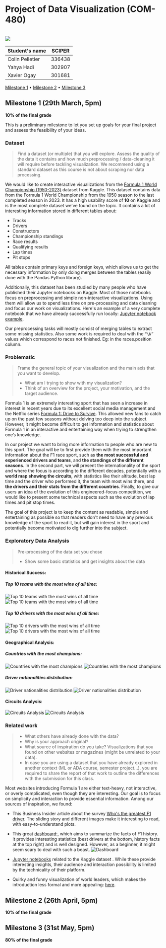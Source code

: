 # Project of Data Visualization (COM-480)

<!-- PROJECT LOGO -->
<br />

  <a href="https://github.com/othneildrew/Best-README-Template">
    <img src="img/ilustr.webp">
  </a>




| Student's name | SCIPER |
| -------------- | ------ |
| Colin Pelletier | 336438 |
| Yahya Hadi | 302907 |
| Xavier Ogay | 301681 |

[Milestone 1](#milestone-1) • [Milestone 2](#milestone-2) • [Milestone 3](#milestone-3)

## Milestone 1 (29th March, 5pm)

**10% of the final grade**

This is a preliminary milestone to let you set up goals for your final project and assess the feasibility of your ideas.

### Dataset

> Find a dataset (or multiple) that you will explore. Assess the quality of the data it contains and how much preprocessing / data-cleaning it will require before tackling visualization. We recommend using a standard dataset as this course is not about scraping nor data processing.
>
We would like to create interactive visualizations from the [Formula 1 World Championship (1950-2023)](https://www.kaggle.com/datasets/rohanrao/formula-1-world-championship-1950-2020) dataset from Kaggle. This dataset contains data from the Formula 1 World Championship from the 1950 season to the last completed season in 2023.
It has a high usability score of **10** on Kaggle and is the most complete dataset we've found on the topic. It contains a lot of interesting information stored in different tables about:
- Tracks 
- Drivers 
- Constructors 
- Championship standings
- Race results 
- Qualifying results 
- Lap times 
- Pit stops

All tables contain primary keys and foreign keys, which allows us to get the necessary information by only doing merges between the tables (easily done with the Pandas Python library).

Additionally, this dataset has been studied by many people who have published their Jupyter notebooks on Kaggle. Most of those notebooks focus on preprocessing and simple non-interactive visualizations. Using them will allow us to spend less time on pre-processing and data cleaning and focus our work on visualizations. Here's an example of a very complete notebook that we have already successfully run locally: [Jupyter notebook example](https://www.kaggle.com/code/akhilreddy9554/formula-1-a-visual-explorative-analysis).

Our preprocessing tasks will mostly consist of merging tables to extract some missing statistics.
Also some work is required to deal with the ``“\N”`` values which correspond to races not finished. Eg: in the races.position column.


### Problematic

> Frame the general topic of your visualization and the main axis that you want to develop.
> - What am I trying to show with my visualization?
> - Think of an overview for the project, your motivation, and the target audience.

Formula 1 is an extremely interesting sport that has seen a increase in interest in recent years due to its excellent social media management and the Netflix series [Formula 1: Drive to Survive](https://en.wikipedia.org/wiki/Formula_1:_Drive_to_Survive). This allowed new fans to catch up on the past few seasons without delving too deep into the subject. However, it might become difficult to get information and statistics about Formula 1 in an interactive and entertaining way when trying to strengthen one’s knowledge.

 In our project we want to bring more information to people who are new to this sport. The goal will be to first provide them with the most important information about the F1 race sport, such as **the most successful and experienced drivers and teams**, and **the standings of the different seasons**. In the second part, we will present the internationality of the sport and where the focus is according to the different decades, potentially with a **world map showing the circuits**, with statistics like their altitude, best lap time and the driver who performed it, the team with most wins there, and **the drivers and their stats from the different countries**. Finally, to give our users an idea of the evolution of this engineered-focus competition, we would like to  present some technical aspects such as the evolution of lap times and pit stop times.

The goal of this project is to keep the content as readable, simple and entertaining as possible so that readers don't need to have any previous knowledge of the sport to read it, but will gain interest in the sport and potentially become motivated to dig further into the subject.

### Exploratory Data Analysis

> Pre-processing of the data set you chose
> - Show some basic statistics and get insights about the data

#### Historical Success:

##### Top 10 teams with the most wins of all time:

![Top 10 teams with the most wins of all time](/img/most_team_win.png#gh-dark-mode-only)
![Top 10 teams with the most wins of all time](/img/most_team_win_l.png#gh-light-mode-only)

##### Top 10 drivers with the most wins of all time:

![Top 10 drivers with the most wins of all time](/img/most_races.png#gh-dark-mode-only)
![Top 10 drivers with the most wins of all time](/img/most_races_l.png#gh-light-mode-only)

#### Geographical Analysis:

##### Countries with the most champions:
![Countries with the most champions](/img/most_countries.png#gh-dark-mode-only)
![Countries with the most champions](/img/most_countries_l.png#gh-light-mode-only)

##### Driver nationalities distribution:
![Driver nationalities distribution](/img/nationality.png#gh-dark-mode-only)
![Driver nationalities distribution](/img/nationality_l.png#gh-light-mode-only)
#### Circuits Analysis:
![Circuits Analysis](/img/fastest_lap.png#gh-dark-mode-only)
![Circuits Analysis](/img/fastest_lap_l.png#gh-light-mode-only)

### Related work


> - What others have already done with the data?
> - Why is your approach original?
> - What source of inspiration do you take? Visualizations that you found on other websites or magazines (might be unrelated to your data).
> - In case you are using a dataset that you have already explored in another context (ML or ADA course, semester project...), you are required to share the report of that work to outline the differences with the submission for this class.
 
 Most websites introducing Formula 1 are either text-heavy, not interactive, or overly complicated, even though they are interesting. Our goal is to focus on simplicity and interaction to provide essential information. Among our sources of inspiration, we found:

- This Business Insider article about the survey [Who's the greatest F1 driver](https://www.businessinsider.com/who-is-the-greatest-formula-1-driver-of-all-time). The sliding story and different images make it interesting to read, with easy-to-understand plots.

- This great [dashboard](https://jasonjpaul.squarespace.com/formula-1-data-vis):, which aims to summarize the facts of F1 history. It provides interesting statistics (best drivers at the bottom, history facts at the top right) and is well designed. However, as a beginner, it might seem scary to deal with such a beast.
![Dashboard](/img/dashboard.png)

- [Jupyter notebooks](https://www.kaggle.com/datasets/rohanrao/formula-1-world-championship-1950-2020/code?datasetId=468218) related to the Kaggle dataset . While these provide interesting insights, their audience and interaction possibility is limited by the technicality of their platform.

- Quirky and funny visualization of world leaders, which makes the introduction less formal and more appealing: [here](https://www.visualcapitalist.com/visualized-world-leaders-in-positions-of-power/).

## Milestone 2 (26th April, 5pm)

**10% of the final grade**


## Milestone 3 (31st May, 5pm)

**80% of the final grade**

[product-screenshot]: img/ilustr.webp



